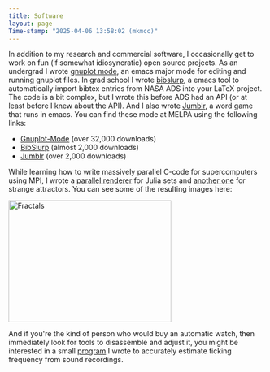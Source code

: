 ```yaml
---
title: Software
layout: page
Time-stamp: "2025-04-06 13:58:02 (mkmcc)"
---
```


In addition to my research and commercial software, I occasionally get
to work on fun (if somewhat idiosyncratic) open source projects.  As
an undergrad I wrote [gnuplot mode](./gnuplot-mode.html), an emacs
major mode for editing and running gnuplot files.  In grad school I
wrote [bibslurp](./bibslurp.html), a emacs tool to automatically
import bibtex entries from NASA ADS into your LaTeX project.  The code
is a bit complex, but I wrote this before ADS had an API (or at least
before I knew about the API).  And I also wrote
[Jumblr](https://github.com/mkmcc/jumblr), a word game that runs in
emacs.  You can find these mode at MELPA using the following links:
* [Gnuplot-Mode](https://melpa.org/#/gnuplot-mode) (over 32,000 downloads)
* [BibSlurp](https://melpa.org/#/bibslurp) (almost 2,000 downloads)
* [Jumblr](https://melpa.org/#/jumblr) (over 2,000 downloads)

While learning how to write massively parallel C-code for
supercomputers using MPI, I wrote a [parallel
renderer](https://mikemccourt.com/fractal-mpi/) for Julia sets and
[another one](http://mikemccourt.com/strange-attractor/) for strange
attractors.  You can see some of the resulting images here:

<a data-flickr-embed="true" href="https://www.flickr.com/photos/mkmccjr/albums/72177720324931739" title="Fractals"><img src="https://live.staticflickr.com/65535/54434664626_8d9e1e63b9_m.jpg" width="320" height="240" alt="Fractals"/></a><script async src="//embedr.flickr.com/assets/client-code.js" charset="utf-8"></script>

And if you're the kind of person who would buy an automatic watch,
then immediately look for tools to disassemble and adjust it, you
might be interested in a small
[program](https://github.com/mkmcc/watch-calibration) I wrote to
accurately estimate ticking frequency from sound recordings.

